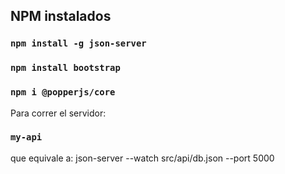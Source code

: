 ## NPM instalados

### `npm install -g json-server`
### `npm install bootstrap`
### `npm i @popperjs/core`


Para correr el servidor:

### `my-api`

que equivale a: json-server --watch src/api/db.json --port 5000
